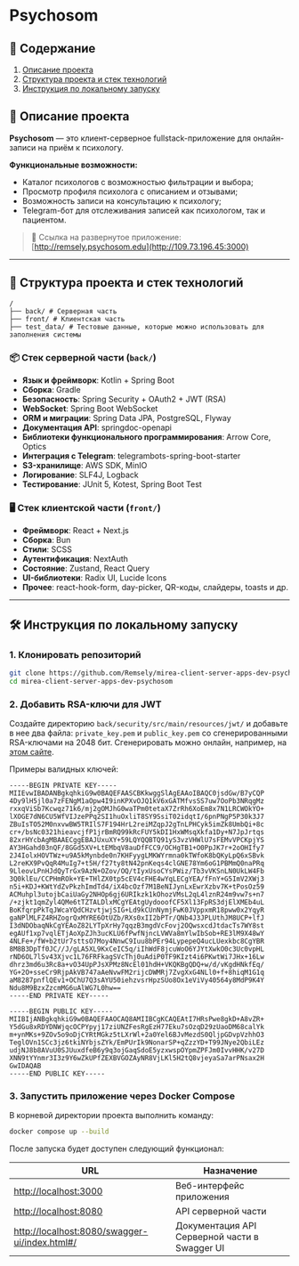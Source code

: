 # Psychosom

## 📑 Содержание

1. [Описание проекта](#-описание-проекта)
2. [Структура проекта и стек технологий](#-структура-проекта-и-стек-технологий)
3. [Инструкция по локальному запуску](#-инструкция-по-локальному-запуску)

## 🧠 Описание проекта

**Psychosom** — это клиент-серверное fullstack-приложение для онлайн-записи на приём к психологу.

**Функциональные возможности:**

- Каталог психологов с возможностью фильтрации и выбора;
- Просмотр профиля психолога с описанием и отзывами;
- Возможность записи на консультацию к психологу;
- Telegram-бот для отслеживания записей как психологом, так и пациентом.

> 🔗 Ссылка на развернутое приложение: [http://remsely.psychosom.edu](http://109.73.196.45:3000)

---

## 🧱 Структура проекта и стек технологий

```
/
├── back/ # Серверная часть
├── front/ # Клиентская часть
├── test_data/ # Тестовые данные, которые можно использовать для заполнения системы
```

### 📦 Стек серверной части (`back/`)

- **Язык и фреймворк**: Kotlin + Spring Boot
- **Сборка**: Gradle
- **Безопасность**: Spring Security + OAuth2 + JWT (RSA)
- **WebSocket**: Spring Boot WebSocket
- **ORM и миграции**: Spring Data JPA, PostgreSQL, Flyway
- **Документация API**: springdoc-openapi
- **Библиотеки функционального программирования**: Arrow Core, Optics
- **Интеграция с Telegram**: telegrambots-spring-boot-starter
- **S3-хранилище**: AWS SDK, MinIO
- **Логирование**: SLF4J, Logback
- **Тестирование**: JUnit 5, Kotest, Spring Boot Test

### 🖥️ Стек клиентской части (`front/`)

- **Фреймворк**: React + Next.js
- **Сборка**: Bun
- **Стили**: SCSS
- **Аутентификация**: NextAuth
- **Состояние**: Zustand, React Query
- **UI-библиотеки**: Radix UI, Lucide Icons
- **Прочее**: react-hook-form, day-picker, QR-коды, слайдеры, toasts и др.

---

## 🛠️ Инструкция по локальному запуску

### 1. Клонировать репозиторий

```bash
git clone https://github.com/Remsely/mirea-client-server-apps-dev-psychosom.git
cd mirea-client-server-apps-dev-psychosom
```

### 2. Добавить RSA-ключи для JWT

Создайте директорию `back/security/src/main/resources/jwt/` и добавьте в нее два файла: `private_key.pem` и
`public_key.pem` со сгенерированными RSA-ключами на 2048 бит. Сгенерировать можно онлайн, например,
на [этом сайте](https://emn178.github.io/online-tools/rsa/key-generator/).

Примеры валидных ключей:

```
-----BEGIN PRIVATE KEY-----
MIIEvwIBADANBgkqhkiG9w0BAQEFAASCBKkwggSlAgEAAoIBAQC0jsdGw/B7yCQP
4Dy9lH5jl0a7zFENgM1aOpw4I9inKPXvOJQ1kV6xGATMfvsSS7uw7OoPb3NRqgMz
rxxqViSb7Kcwqz71k6/mj2gOMJhG0waTPm0tetaX7ZrRh6XoEm8x7N1LRCWOkYO+
lXOGE7dN6CU5WfVIJzePPq2SI1huOxliT8SY9SsiT02idqtI/6pnPNgP5P30k3J7
ZBuIsTO52M0nxvwBW5TRIlS7F194HrL2reiMZqpJ2gTnLPHCyk5imZk8UmbQi+8c
cr+/bsNc0321hieavcjfP1jrBmRQ99kRcFUY5kDI1HxWMsqXkfa1Dy+N7JpJrtqs
82xrHYcbAgMBAAECggEBAJUxuXY+59LQYQQBTQ91yS3vzVHWlU7sFEMvVPCKpjYS
AY3HGahd03nQF/8GGd5XV+LtEMbqV8auDfFCC9/OCHgTB1+O0PpJK7r+2oOHIfy7
2J4IolxHOVTWz+u9A5kMynbde0n7KHFyygLMKWYrmna0kTWfoK8bQKyLpQ6xSBvk
L2reKX9PvQqR4MuIg7+t5H/f27ty8tN42pnKeqs4clGNE78Ym6oG1PBMmQ0naPRq
9LleovLPnHJdQyTrGx9AzN+OZov/OQ/tIyxUsoCYsPWiz/Tb3vVKSnLN0UkLW4Fb
3Q0klEu/CCPHmROk+YE+THlZX0tp5cEV4cFHE4wYqLECgYEA/fFnY+G5ImV2XWj3
n5i+KDJ+KWtYdZvPkzhImdTd4/iX4bcOzf7M1BeNIJynLxEwrXzbv7K+tPosOz59
ACMuhpl3utojbCaiUaGy2NHOp6gj6URIkzk1kOhozVMsL2qL4lznR24m9vw7s+n7
/+zjkt1qmZyl4QMe6tTZTALDlxMCgYEAtgUydooofCF5Xl13FpRS3djElXMEb4uL
BoKfqrpPkTqJWcaYQdCHzvtjwjSIG+Ld9kCUnNymjFwK0JVppxmR18pww0x2YqyR
gaNPlMLFZ4RHZogrQxMYRE6OtUZb/RXs0xII2bPTr/QNb4J3JPLUthJM8UCP+lfJ
I3dNDObaqNkCgYEAoZ82LYTpXrHy7qqzB3mgdVcFovj2OQwsxcdJtdacTs7WY8st
egAUf1xp7vqlETjAoXpZJh3ucKLU6fPwfNjncLVWVa8mYlwIbSob+RE3lM9X48wY
4NLFe+/fW+b2tUr7sttsO7Moy4NnwC9Iuu8bPEr94LypepeQ4ucLUexkbc8CgYBR
8M8B3DpTf0JC//J/gLA5XL9KxCeIC5q/iIhWdF8jcuWoO6YJYtXwkO0c3Uc0vpHL
rND6OL7lSv43Xjvc1L76FRFkagSVcThj0uAdiP0TF9KIzt4i6PKwtWi7JHx+16Lw
dhrz3md6u3Rc8a+vO34UpPJsXPMz8NcEl01hdH+VKQKBgQDQ+w/d/vKgdHNkfEq/
YG+2O+sseCr9RjpAkVB747aAeNvwFM2rijcDWMRj7ZvgXxG4NLl0+f+8hiqM1G1q
aM8287pnflQEv1+OChU7Q3sAYU50iehzvsrHpzSUo8Ox1eViVy40564y8MdP9K4Y
Ndu8M9BzxZzcmMG6uAlWG7L0hw==
-----END PRIVATE KEY-----
```

```
-----BEGIN PUBLIC KEY-----
MIIBIjANBgkqhkiG9w0BAQEFAAOCAQ8AMIIBCgKCAQEAtI7HRsPwe8gkD+A8vZR+
Y5dGu8xRDYDNWjqcOCPYpyj17ziUNZFesRgEzH77Eku7sOzqD29zUaoDM68calYk
m+ynMKs+9ZOv5o9oDjCYRtMGkz5tLXrWl+2a0Yel6BJvMezdS0QljpGDvpVzhhO3
TeglOVn1SCc3jz6tkiNYbjsZYk/EmPUrIk9NonarSP+qZzzYD+T99JNye2QbiLEz
udjNJ8b8AVuU0SJUuxdfeB6y9q3ojGaqSdoE5yzxwspOYpmZPFJm0IvvHHK/v27D
XNN9tYYnmr3I3z9Y6wZkUPfZEXBVGOZAyNR8VjLKl5H2tQ8vjeyaSa7arPNsax2H
GwIDAQAB
-----END PUBLIC KEY-----
```

### 3. Запустить приложение через Docker Compose

В корневой директории проекта выполнить команду:

```bash
docker compose up --build
```

После запуска будет доступен следующий функционал:

| URL                                                                                            | Назначение                                    |
|------------------------------------------------------------------------------------------------|-----------------------------------------------|
| [http://localhost:3000](http://localhost:3000)                                                 | Веб-интерфейс приложения                      |
| [http://localhost:8080](http://localhost:8080)                                                 | API серверной части                           |
| [http://localhost:8080/swagger-ui/index.html#/](http://localhost:8080/swagger-ui/index.html#/) | Документация API Серверной части в Swagger UI |

